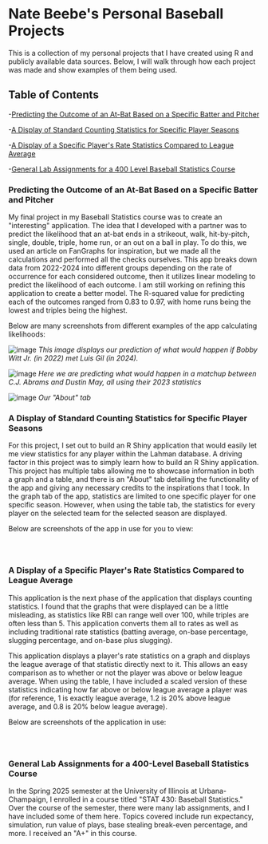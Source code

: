 # Nate Beebe's Personal Baseball Projects
This is a collection of my personal projects that I have created using R and publicly available data sources. Below, I will walk through how each project was made and show examples of them being used. 

## Table of Contents
-[Predicting the Outcome of an At-Bat Based on a Specific Batter and Pitcher](#predicting-the-outcome-of-an-at-bat-based-on-a-specific-batter-and-pitcher)

-[A Display of Standard Counting Statistics for Specific Player Seasons](#a-display-of-standard-counting-statistics-for-specific-player-seasons)

-[A Display of a Specific Player's Rate Statistics Compared to League Average](#a-display-of-a-specific-players-rate-statistics-compared-to-league-average)

-[General Lab Assignments for a 400 Level Baseball Statistics Course](#general-lab-assignments-for-a-400-level-baseball-statistics-course)


### Predicting the Outcome of an At-Bat Based on a Specific Batter and Pitcher

My final project in my Baseball Statistics course was to create an "interesting" application. The idea that I developed with a partner was to predict the likelihood that an at-bat ends in a strikeout, walk, hit-by-pitch, single, double, triple, home run, or an out on a ball in play. To do this, we used an article on FanGraphs for inspiration, but we made all the calculations and performed all the checks ourselves. This app breaks down data from 2022-2024 into different groups depending on the rate of occurrence for each considered outcome, then it utilizes linear modeling to predict the likelihood of each outcome. I am still working on refining this application  to create a better model. The R-squared value for predicting each of the outcomes ranged from 0.83 to 0.97, with home runs being the lowest and triples being the highest. 

Below are many screenshots from different examples of the app calculating likelihoods:

![image](https://github.com/user-attachments/assets/8e5a6b21-a776-4929-90c8-4081b723b1cc)
*This image displays our prediction of what would happen if Bobby Witt Jr. (in 2022) met Luis Gil (in 2024).*

![image](https://github.com/user-attachments/assets/412e524a-088e-4856-8fa5-647ea5e4a44e)
*Here we are predicting what would happen in a matchup between C.J. Abrams and Dustin May, all using their 2023 statistics*

![image](https://github.com/user-attachments/assets/96e7218e-1eee-4f09-abee-51a763387fd7)
*Our "About" tab*

### A Display of Standard Counting Statistics for Specific Player Seasons

For this project, I set out to build an R Shiny application that would easily let me view statistics for any player within the Lahman database. A driving factor in this project was to simply learn how to build an R Shiny application. This project has multiple tabs allowing me to showcase information in both a graph and a table, and there is an "About" tab detailing the functionality of the app and giving any necessary credits to the inspirations that I took. In the graph tab of the app, statistics are limited to one specific player for one specific season. However, when using the table tab, the statistics for every player on the selected team for the selected season are displayed. 

Below are screenshots of the app in use for you to view:

![]()

![]()

![]()


### A Display of a Specific Player's Rate Statistics Compared to League Average
This application is the next phase of the application that displays counting statistics. I found that the graphs that were displayed can be a little misleading, as statistics like RBI can range well over 100, while triples are often less than 5. This application converts them all to rates as well as including traditional rate statistics (batting average, on-base percentage, slugging percentage, and on-base plus slugging). 

This application displays a player's rate statistics on a graph and displays the league average of that statistic directly next to it. This allows an easy comparison as to whether or not the player was above or below league average. When using the table, I have included a scaled version of these statistics indicating how far above or below league average a player was (for reference, 1 is exactly league average, 1.2 is 20% above league average, and 0.8 is 20% below league average). 

Below are screenshots of the application in use:

![]()

![]()

![]()

### General Lab Assignments for a 400-Level Baseball Statistics Course

In the Spring 2025 semester at the University of Illinois at Urbana-Champaign, I enrolled in a course titled "STAT 430: Baseball Statistics." Over the course of the semester, there were many lab assignments, and I have included some of them here. Topics covered include run expectancy, simulation, run value of plays, base stealing break-even percentage, and more. I received an "A+" in this course.
